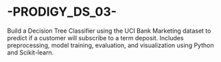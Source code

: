 # -PRODIGY_DS_03-
Build a Decision Tree Classifier using the UCI Bank Marketing dataset to predict if a customer will subscribe to a term deposit. Includes preprocessing, model training, evaluation, and visualization using Python and Scikit-learn.
